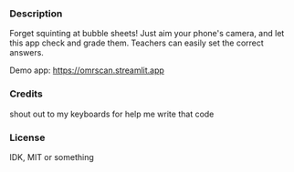 ### Description
Forget squinting at bubble sheets!
Just aim your phone's camera, and let this app check and grade them.
Teachers can easily set the correct answers.

Demo app: https://omrscan.streamlit.app
### Credits
shout out to my keyboards for help me write that code
### License
IDK, MIT or something
